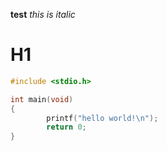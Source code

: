 **test**
*this is italic*
# H1

```c
#include <stdio.h>

int main(void)
{
        printf("hello world!\n");
        return 0;
}
```
